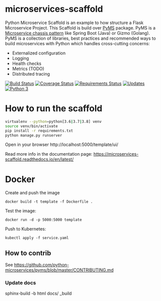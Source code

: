 # microservices-scaffold
Python Microservice Scaffold is an example to how structure a Flask Microservice Project.
This Scaffold is build over [PyMS](https://github.com/python-microservices/pyms) package. PyMS is a [Microservice chassis pattern](https://microservices.io/patterns/microservice-chassis.html)
like Spring Boot (Java) or Gizmo (Golang). PyMS is a collection of libraries, best practices and recommended ways to build
microservices with Python which handles cross-cutting concerns:
- Externalized configuration
- Logging
- Health checks
- Metrics (TODO)
- Distributed tracing

[![Build Status](https://travis-ci.org/python-microservices/microservices-scaffold.svg?branch=master)](https://travis-ci.org/python-microservices/microservices-scaffold)
[![Coverage Status](https://coveralls.io/repos/github/python-microservices/microservices-scaffold/badge.svg?branch=master)](https://coveralls.io/github/python-microservices/microservices-scaffold?branch=master)
[![Requirements Status](https://requires.io/github/python-microservices/microservices-scaffold/requirements.svg?branch=master)](https://requires.io/github/python-microservices/microservices-scaffold/requirements/?branch=master)
[![Updates](https://pyup.io/repos/github/python-microservices/microservices-scaffold/shield.svg)](https://pyup.io/repos/github/python-microservices/microservices-scaffold/)
[![Python 3](https://pyup.io/repos/github/python-microservices/microservices-scaffold/python-3-shield.svg)](https://pyup.io/repos/github/python-microservices/microservices-scaffold/)


# How to run the scaffold

```bash
virtualenv --python=python[3.6|3.7|3.8] venv
source venv/bin/activate
pip install -r requirements.txt
python manage.py runserver
```

Open in your browser http://localhost:5000/template/ui/

Read more info in the documentation page: 
https://microservices-scaffold.readthedocs.io/en/latest/

# Docker

Create and push the image

    docker build -t template -f Dockerfile .

Test the image:

    docker run -d -p 5000:5000 template
    
    
Push to Kubernetes:

    kubectl apply -f service.yaml
    
    
## How to contrib

See https://github.com/python-microservices/pyms/blob/master/CONTRIBUTING.md

### Update docs

   sphinx-build -b html docs/ _build